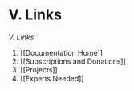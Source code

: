 # V. Links
_V. Links_

1. [[Documentation Home]]
2. [[Subscriptions and Donations]]
3. [[Projects]]
4. [[Experts Needed]]